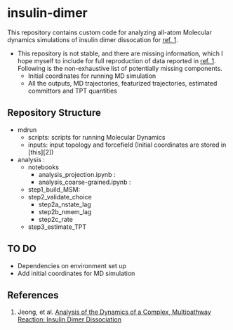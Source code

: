 # insulin-dimer
This repository contains custom code for analyzing all-atom Molecular dynamics simulations of insulin dimer dissocation for [ref. 1][1].

* This repository is not stable, and there are missing information, which I hope myself to include for full reproduction of data reported in [ref. 1][1]. 
Following is the non-exhaustive list of potentially missing components. 
    - Initial coordinates for running MD simulation
    - All the outputs, MD trajectories, featurized trajectories, estimated committors and TPT quantities

## Repository Structure
- mdrun    
    - scripts: scripts for running Molecular Dynamics
    - inputs: input topology and forcefield (Initial coordinates are stored in [this][2])
- analysis : 
    - notebooks
        - analysis_projection.ipynb     :
        - analysis_coarse-grained.ipynb :
    - step1_build_MSM:
    - step2_validate_choice
        - step2a_nstate_lag
        - step2b_nmem_lag
        - step2c_rate
    - step3_estimate_TPT

## TO DO
- Dependencies on environment set up
- Add initial coordinates for MD simulation

## References
1. Jeong, et al. [Analysis of the Dynamics of a Complex, Multipathway Reaction: Insulin Dimer Dissociation][1]

[1]: https://doi.org/10.1021/acs.jpcb.4c06933